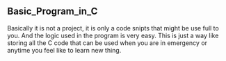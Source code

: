 ## Basic_Program_in_C
 Basically it is not a project, it is only a code snipts that might be use full to you. And the logic used in the program is very easy. This is just a way like storing all the C code that can be used when you are in emergency or anytime you  feel like to learn new thing.
